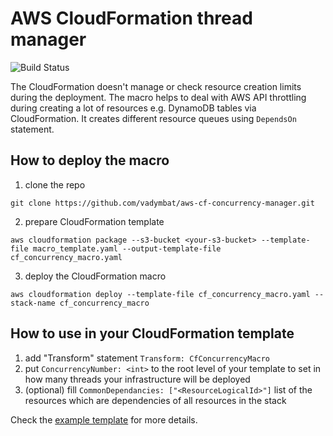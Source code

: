 # AWS CloudFormation thread manager
![Build Status](https://travis-ci.org/vadymbat/aws-cf-concurrency-manager.svg?branch=master)

The CloudFormation doesn't manage or check resource creation limits during the deployment. The macro helps to deal with AWS API throttling during creating a lot of resources e.g. DynamoDB tables via CloudFormation. It creates different resource queues using `DependsOn` statement.

## How to deploy the macro
1. clone the repo

`git clone https://github.com/vadymbat/aws-cf-concurrency-manager.git`

2. prepare CloudFormation template

`aws cloudformation package --s3-bucket <your-s3-bucket> --template-file macro_template.yaml --output-template-file cf_concurrency_macro.yaml`

3. deploy the CloudFormation macro

`aws cloudformation deploy --template-file cf_concurrency_macro.yaml --stack-name cf_concurrency_macro`

## How to use in your CloudFormation template
1. add "Transform" statement `Transform: CfConcurrencyMacro`
2. put `ConcurrencyNumber: <int>` to the root level of your template to set in how many threads your infrastructure will be deployed 
3. (optional) fill `CommonDependancies: ["<ResourceLogicalId>"]` list of the resources which are dependencies of all resources in the stack

Check the [example template](demo.json) for more details.
